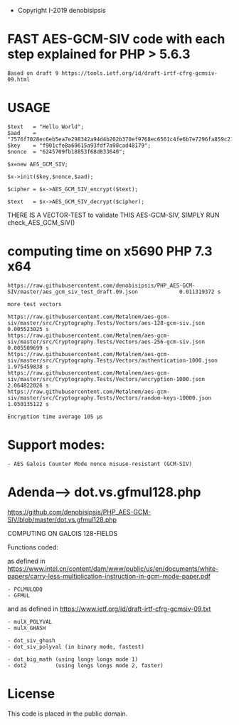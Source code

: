 *  Copyright I-2019 denobisipsis

# FAST AES-GCM-SIV code with each step explained for PHP > 5.6.3
	Based on draft 9 https://tools.ietf.org/id/draft-irtf-cfrg-gcmsiv-09.html

# USAGE 

	$text	= "Hello World";
	$aad	= "7576f7028ec6eb5ea7e298342a94d4b202b370ef9768ec6561c4fe6b7e7296fa859c21";
	$key	= "f901cfe8a69615a93fdf7a98cad48179";
	$nonce	= "6245709fb18853f68d833640";
	
	$x=new AES_GCM_SIV;
	
	$x->init($key,$nonce,$aad);
	
	$cipher	= $x->AES_GCM_SIV_encrypt($text);
	
	$text 	= $x->AES_GCM_SIV_decrypt($cipher);

THERE IS A VECTOR-TEST to validate THIS AES-GCM-SIV, SIMPLY RUN check_AES_GCM_SIV()

# computing time on x5690 PHP 7.3 x64
	
	https://raw.githubusercontent.com/denobisipsis/PHP_AES-GCM-SIV/master/aes_gcm_siv_test_draft.09.json			 0.011319372 s
	
	more test vectors
	
	https://raw.githubusercontent.com/Metalnem/aes-gcm-siv/master/src/Cryptography.Tests/Vectors/aes-128-gcm-siv.json	 0.005523025 s
	https://raw.githubusercontent.com/Metalnem/aes-gcm-siv/master/src/Cryptography.Tests/Vectors/aes-256-gcm-siv.json	 0.005509699 s
	https://raw.githubusercontent.com/Metalnem/aes-gcm-siv/master/src/Cryptography.Tests/Vectors/authentication-1000.json	 1.975459838 s
	https://raw.githubusercontent.com/Metalnem/aes-gcm-siv/master/src/Cryptography.Tests/Vectors/encryption-1000.json	 2.064822026 s
	https://raw.githubusercontent.com/Metalnem/aes-gcm-siv/master/src/Cryptography.Tests/Vectors/random-keys-10000.json	 1.050135122 s
	
	Encryption time average 105 µs

	
# Support modes:

	- AES Galois Counter Mode nonce misuse-resistant (GCM-SIV)
	
# Adenda--> dot.vs.gfmul128.php

https://github.com/denobisipsis/PHP_AES-GCM-SIV/blob/master/dot.vs.gfmul128.php

COMPUTING ON GALOIS 128-FIELDS

Functions coded:

as defined in https://www.intel.cn/content/dam/www/public/us/en/documents/white-papers/carry-less-multiplication-instruction-in-gcm-mode-paper.pdf	

	- PCLMULQDQ 	
	- GFMUL     

and as defined in https://www.ietf.org/id/draft-irtf-cfrg-gcmsiv-09.txt
	
	- mulX_POLYVAL 	
	- mulX_GHASH 	
	
	- dot_siv_ghash
	- dot_siv_polyval (in binary mode, fastest)
	
	- dot_big_math (using longs longs mode 1)
	- dot2         (using longs longs mode 2, faster)
	
# License

This code is placed in the public domain.
